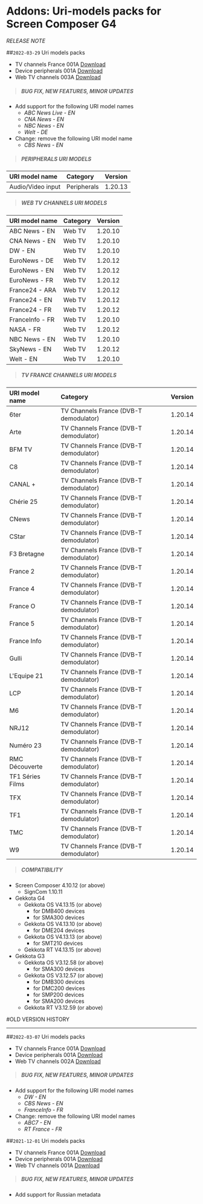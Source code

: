 # Addons: Uri-models packs for Screen Composer G4
*RELEASE NOTE*

##`2022-03-29` Uri models packs
- TV channels France 001A [Download](https://github.com/Qeedji/archives/blob/master/downloads/addons/uri_models_packs/uris-chaines_tv_france_demodulateur_dvb_t-screen_composer_g4-setup-001A.zip)
- Device peripherals 001A [Download](https://github.com/Qeedji/archives/blob/master/downloads/addons/uri_models_packs/uris-peripheral_device-screen_composer_g4-setup-001A.zip)
- Web TV channels 003A [Download](https://github.com/Qeedji/archives/blob/master/downloads/addons/uri_models_packs/uris-web_tv_channels-screen_composer_g4-setup-003A.zip)

>##### **BUG FIX, NEW FEATURES, MINOR UPDATES**
- Add support for the following URI model names
	- *ABC News Live - EN*
	- *CNA News - EN*
	- *NBC News - EN*
	- *Welt - DE*
- Change: remove the following URI model name
	- *CBS News - EN*
>##### **PERIPHERALS URI MODELS**
| URI model name                                        |  Category                                |     Version      |
| :---------------------------------------------------- |  :----                                   | :--------------- |
| Audio/Video input                                     | Peripherals                              |  1.20.13		  |
>##### **WEB TV CHANNELS URI MODELS**
| URI model name                                        |  Category                                |     Version      |
| :---------------------------------------------------- |  :----                                   | :--------------- |
| ABC News - EN                                         | Web TV                                   |  1.20.10		  |
| CNA News - EN                                         | Web TV                                   |  1.20.10		  |
| DW - EN                                               | Web TV                                   |  1.20.10		  |
| EuroNews - DE                                         | Web TV                                   |  1.20.12		  |
| EuroNews - EN                                         | Web TV                                   |  1.20.12		  |
| EuroNews - FR                                         | Web TV                                   |  1.20.12		  |
| France24 - ARA                                        | Web TV                                   |  1.20.12		  |
| France24 - EN                                         | Web TV                                   |  1.20.12		  |
| France24 - FR                                         | Web TV                                   |  1.20.12		  |
| FranceInfo - FR                                       | Web TV                                   |  1.20.10		  |
| NASA - FR                                             | Web TV                                   |  1.20.12		  |
| NBC News - EN                                         | Web TV                                   |  1.20.10		  |
| SkyNews - EN                                          | Web TV                                   |  1.20.12		  |
| Welt - EN                                             | Web TV                                   |  1.20.10    	  |
>##### **TV FRANCE CHANNELS URI MODELS**
| URI model name                                        |  Category                                |     Version      |
| :---------------------------------------------------- |  :----                                   | :--------------- |
| 6ter                                                  | TV Channels France (DVB-T demodulator)   |  1.20.14		  |
| Arte                                                  | TV Channels France (DVB-T demodulator)   |  1.20.14		  |
| BFM TV                                                | TV Channels France (DVB-T demodulator)   |  1.20.14		  |
| C8                                                    | TV Channels France (DVB-T demodulator)   |  1.20.14		  |
| CANAL +                                               | TV Channels France (DVB-T demodulator)   |  1.20.14		  |
| Chérie 25                                             | TV Channels France (DVB-T demodulator)   |  1.20.14		  |
| CNews                                                 | TV Channels France (DVB-T demodulator)   |  1.20.14		  |
| CStar                                                 | TV Channels France (DVB-T demodulator)   |  1.20.14		  |
| F3 Bretagne                                           | TV Channels France (DVB-T demodulator)   |  1.20.14		  |
| France 2                                              | TV Channels France (DVB-T demodulator)   |  1.20.14		  |
| France 4                                              | TV Channels France (DVB-T demodulator)   |  1.20.14		  |
| France O                                              | TV Channels France (DVB-T demodulator)   |  1.20.14		  |
| France 5                                              | TV Channels France (DVB-T demodulator)   |  1.20.14		  |
| France Info                                           | TV Channels France (DVB-T demodulator)   |  1.20.14   	  |
| Gulli                                                 | TV Channels France (DVB-T demodulator)   |  1.20.14		  |
| L'Equipe 21                                           | TV Channels France (DVB-T demodulator)   |  1.20.14	      |
| LCP                                                   | TV Channels France (DVB-T demodulator)   |  1.20.14		  |
| M6                                                    | TV Channels France (DVB-T demodulator)   |  1.20.14		  |
| NRJ12                                                 | TV Channels France (DVB-T demodulator)   |  1.20.14		  |
| Numéro 23                                             | TV Channels France (DVB-T demodulator)   |  1.20.14		  |
| RMC Découverte                                        | TV Channels France (DVB-T demodulator)   |  1.20.14		  |
| TF1 Séries Films                                      | TV Channels France (DVB-T demodulator)   |  1.20.14		  |
| TFX                                                   | TV Channels France (DVB-T demodulator)   |  1.20.14		  |
| TF1                                                   | TV Channels France (DVB-T demodulator)   |  1.20.14		  |
| TMC                                                   | TV Channels France (DVB-T demodulator)   |  1.20.14		  |
| W9                                                    | TV Channels France (DVB-T demodulator)   |  1.20.14		  |
>##### **COMPATIBILITY**
- Screen Composer 4.10.12 (or above)
    - SignCom 1.10.11
- Gekkota G4
    - Gekkota OS V4.13.15 (or above)
        - for DMB400 devices
        - for SMA300 devices
    - Gekkota OS V4.13.10 (or above)
        - for DME204 devices
    - Gekkota OS V4.13.13 (or above)
        - for SMT210 devices
     - Gekkota RT V4.13.15 (or above)
- Gekkota G3
    - Gekkota OS V3.12.58 (or above)
        - for SMA300 devices
    - Gekkota OS V3.12.57 (or above)
        - for DMB300 devices
        - for DMC200 devices
        - for SMP200 devices
        - for SMA200 devices
    - Gekkota RT V3.12.59 (or above)

#OLD VERSION HISTORY
***********************************************************************

##`2022-03-07` Uri models packs
- TV channels France 001A [Download](https://github.com/Qeedji/archives/blob/master/downloads/addons/uri_models_packs/uris-chaines_tv_france_demodulateur_dvb_t-screen_composer_g4-setup-001A.zip)
- Device peripherals 001A [Download](https://github.com/Qeedji/archives/blob/master/downloads/addons/uri_models_packs/uris-peripheral_device-screen_composer_g4-setup-001A.zip)
- Web TV channels 002A [Download](https://github.com/Qeedji/archives/blob/master/downloads/addons/uri_models_packs/uris-web_tv_channels-screen_composer_g4-setup-002A.zip)

>##### **BUG FIX, NEW FEATURES, MINOR UPDATES**
- Add support for the following URI model names
	- *DW - EN*
	- *CBS News - EN*
	- *FranceInfo - FR*
- Change: remove the following URI model names
	- *ABC7 - EN*
	- *RT France - FR*

##`2021-12-01` Uri models packs
- TV channels France 001A [Download](https://github.com/Qeedji/archives/blob/master/downloads/addons/uri_models_packs/uris-chaines_tv_france_demodulateur_dvb_t-screen_composer_g4-setup-001A.zip)
- Device peripherals 001A [Download](https://github.com/Qeedji/archives/blob/master/downloads/addons/uri_models_packs/uris-peripheral_device-screen_composer_g4-setup-001A.zip)
- Web TV channels 001A [Download](https://github.com/Qeedji/archives/blob/master/downloads/addons/uri_models_packs/uris-web_tv_channels-screen_composer_g4-setup-001A.zip)

>##### **BUG FIX, NEW FEATURES, MINOR UPDATES**
- Add support for Russian metadata
